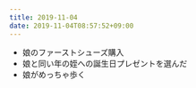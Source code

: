 ```yaml
---
title: 2019-11-04
date: 2019-11-04T08:57:52+09:00
---
```


- 娘のファーストシューズ購入
- 娘と同い年の姪への誕生日プレゼントを選んだ
- 娘がめっちゃ歩く
